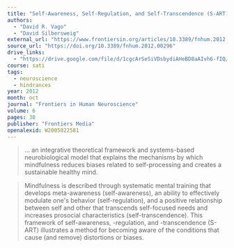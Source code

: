 ```yaml
---
title: "Self-Awareness, Self-Regulation, and Self-Transcendence (S-ART): A Framework for Understanding the Neurobiological Mechanisms of Mindfulness"
authors:
  - "David R. Vago"
  - "David Silbersweig"
external_url: "https://www.frontiersin.org/articles/10.3389/fnhum.2012.00296/pdf"
source_url: "https://doi.org/10.3389/fnhum.2012.00296"
drive_links:
  - "https://drive.google.com/file/d/1cgcArSeSiVDsbydiAHeBD8aAIvh6-fIQ/view?usp=drivesdk"
course: sati
tags:
  - neuroscience
  - hindrances
year: 2012
month: oct
journal: "Frontiers in Human Neuroscience"
volume: 6
pages: 30
publisher: "Frontiers Media"
openalexid: W2005022581
---
```


> … an integrative theoretical framework and systems-based neurobiological model that explains the mechanisms by which mindfulness reduces biases related to self-processing and creates a sustainable healthy mind.

> Mindfulness is described through systematic mental training that develops meta-awareness (self-awareness), an ability to effectively modulate one's behavior (self-regulation), and a positive relationship between self and other that transcends self-focused needs and increases prosocial characteristics (self-transcendence).
> This framework of self-awareness, -regulation, and -transcendence (S-ART) illustrates a method for becoming aware of the conditions that cause (and remove) distortions or biases.
